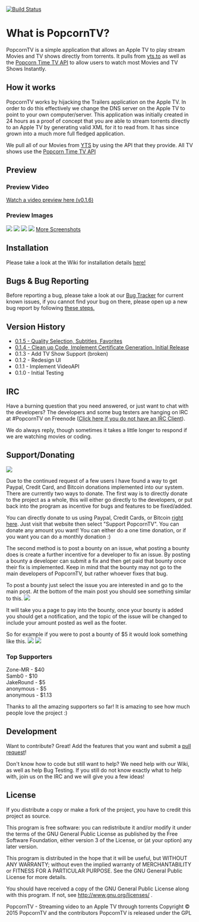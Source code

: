 [![Build Status](https://travis-ci.org/OstlerDev/PopcornTV.svg?branch=master)](https://travis-ci.org/OstlerDev/PopcornTV)

# What is PopcornTV?

PopcornTV is a simple application that allows an Apple TV to play stream Movies and TV shows directly from torrents. It pulls from [yts.to](https://yts.to/) as well as the [Popcorn Time TV API](https://git.popcorntime.io/popcorntime/eztv-api/tree/master) to allow users to watch most Movies and TV Shows Instantly.

## How it works

PopcornTV works by hijacking the Trailers application on the Apple TV. In order to do this effectively we change the DNS server on the Apple TV to point to your own computer/server. This application was initially created in 24 hours as a proof of concept that you are able to stream torrents directly to an Apple TV by generating valid XML for it to read from. It has since grown into a much more full fledged application.

We pull all of our Movies from [YTS](https://yts.to/) by using the API that they provide. All TV shows use the [Popcorn Time TV API](https://git.popcorntime.io/popcorntime/eztv-api/tree/master)

## Preview
### Preview Video
[Watch a video preview here (v0.1.6)](https://www.youtube.com/watch?v=yPEuLzNiCEo)

### Preview Images
![](http://i.imgur.com/7dB9zGp.jpg)
![](http://i.imgur.com/vigyOsZ.jpg)
![](http://i.imgur.com/296kywf.jpg)
![](http://i.imgur.com/S0yrFHo.jpg)
[More Screenshots](http://imgur.com/a/bKobV)

## Installation

Please take a look at the Wiki for installation details [here!](https://github.com/OstlerDev/PopcornTV/wiki/How-to-Install)

## Bugs & Bug Reporting
Before reporting a bug, please take a look at our [Bug Tracker](https://github.com/OstlerDev/PopcornTV/issues) for current known issues, if you cannot find your bug on there, please open up a new bug report by following [these steps.](https://github.com/OstlerDev/PopcornTV/wiki/How-to-report-an-issue)


## Version History
- [0.1.5 - Quality Selection, Subtitles, Favorites](https://github.com/OstlerDev/PopcornTV/releases/tag/v0.1.5)
- [0.1.4 - Clean up Code, Implement Certificate Generation. Initial Release](https://github.com/OstlerDev/PopcornTV/releases/tag/v0.1.4)
- 0.1.3 - Add TV Show Support (broken)
- 0.1.2 - Redesign UI
- 0.1.1 - Implement VideoAPI
- 0.1.0 - Initial Testing

## IRC

Have a burning question that you need answered, or just want to chat with the developers? The developers and some bug testers are hanging on IRC at #PopcornTV on Freenode ([Click here if you do not have an IRC Client](http://webchat.freenode.net/?channels=PopcornTV)).

We do always reply, though sometimes it takes a little longer to respond if we are watching movies or coding.


## Support/Donating

![](https://d2bbtvgnhux6eq.cloudfront.net/assets/Bountysource-green-712770df4397a3bc6f5b56b90402763c.png)

Due to the continued request of a few users I have found a way to get Paypal, Credit Card, and Bitcoin donations implemented into our system. There are currently two ways to donate. The first way is to directly donate to the project as a whole, this will either go directly to the developers, or put back into the program as incentive for bugs and features to be fixed/added.

You can directly donate to us using Paypal, Credit Cards, or Bitcoin [right here](https://salt.bountysource.com/teams/popcorntv). Just visit that website then select "Support PopcornTV". You can donate any amount you want! You can either do a one time donation, or if you want you can do a monthly donation :) 

The second method is to post a bounty on an issue, what posting a bounty does is create a further incentive for a developer to fix an issue. By posting a bounty a developer can submit a fix and then get paid that bounty once their fix is implemented. Keep in mind that the bounty may not go to the main developers of PopcornTV, but rather whoever fixes that bug.

To post a bounty just select the issue you are interested in and go to the main post. At the bottom of the main post you should see something similar to this.
![](http://i.imgur.com/0vsyFaB.png)

It will take you a page to pay into the bounty, once your bounty is added you should get a notification, and the topic of the issue will be changed to include your amount posted as well as the footer.

So for example if you were to post a bounty of $5 it would look something like this.
![](http://i.imgur.com/sIfPOeY.png)
![](http://i.imgur.com/hvbL4bz.png)

### Top Supporters
Zone-MR - $40  
Samb0 - $10  
JakeRound - $5  
anonymous - $5  
anonymous - $1.13  

Thanks to all the amazing supporters so far! It is amazing to see how much people love the project :)

## Development

Want to contribute? Great! Add the features that you want and submit a [pull request](https://github.com/OstlerDev/PopcornTV/pulls)! 

Don't know how to code but still want to help? We need help with our Wiki, as well as help Bug Testing. If you still do not know exactly what to help with, join us on the IRC and we will give you a few ideas!

License
----

If you distribute a copy or make a fork of the project, you have to credit this project as source.

This program is free software: you can redistribute it and/or modify
it under the terms of the GNU General Public License as published by
the Free Software Foundation, either version 3 of the License, or
(at your option) any later version.

This program is distributed in the hope that it will be useful,
but WITHOUT ANY WARRANTY; without even the implied warranty of
MERCHANTABILITY or FITNESS FOR A PARTICULAR PURPOSE.  See the
GNU General Public License for more details.

You should have received a copy of the GNU General Public License
along with this program.  If not, see http://www.gnu.org/licenses/ .


PopcornTV - Streaming video to an Apple TV through torrents
Copyright © 2015  PopcornTV and the contributors
PopcornTV is released under the GPL
